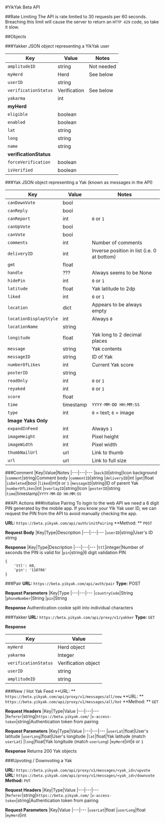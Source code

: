 #YikYak Beta API

##Rate Limiting
The API is rate limited to 30 requests per 60 seconds. Breaching this limit will cause the server to return an `HTTP 429` code, so take it slow.

##Objects

###Yakker
JSON object representing a YikYak user

|Key|Value|Notes
|---|---|---
|`amplitudeID`|string|Not needed
|`myHerd`|Herd|See below
|`userID`|string
|`verificationStatus`|Verification|See below
|`yakarma`|int
|**myHerd**
|`eligible`|boolean
|`enabled`|boolean
|`lat`|string
|`long`|string
|`name`|string
|**verificationStatus**
|`forceVerification`|boolean
|`isVerified`|boolean

###Yak
JSON object representing a Yak (known as messages in the API)

|Key|Value|Notes
|---|---|---
|`canDownVote`|bool
|`canReply`|bool|
|`canReport`|int|`0` or `1`
|`canUpVote`|bool
|`canVote`|bool
|`comments`|int|Number of comments
|`deliveryID`|int|Inverse position in list (i.e. 0 at bottom)
|`gmt`|float
|`handle`|???|Always seems to be None
|`hidePin`|int|`0` or `1`
|`latitude`|float|Yak latitude to 2dp
|`liked`|int|`0` or `1`
|`location`|dict|Appears to be always empty
|`locationDisplayStyle`|int|Always `0`
|`locationName`|string
|`longitude`|float|Yak long to 2 decimal places
|`message`|string|Yak contents
|`messageID`|string|ID of Yak
|`numberOfLikes`|int|Current Yak score
|`posterID`|string|
|`readOnly`|int|`0` or `1`
|`reyaked`|int|`0` or `1`
|`score`|float
|`time`|timestamp|`YYYY-MM-DD HH:MM:SS`
|`type`|int|`0` = text; `6` = image
|**Image Yaks Only**
|`expandInFeed`|int|Always `1`
|`imageHeight`|int|Pixel height
|`imageWidth`|int|Pixel width
|`thumbNailUrl`|url|Link to thumb
|`url`|url|Link to full size

###Comment
|Key|Value|Notes
|---|---|---
|`backID`|string|Icon background
|`comment`|string|Comment body
|`commentID`|string
|`deliveryID`|int
|`gmt`|float
|`isDeleted`|bool
|`liked`|int|`0` or `1`
|`messageID`|string|ID of parent Yak
|`numberOfLikes`|int
|`overlayID`|string|Icon
|`posterID`|string
|`time`|timestamp|`YYYY-MM-DD HH:MM:SS`

##API Actions
###Initialise Pairing
To login to the web API we need a 6 digit PIN generated by the mobile app. If you know your Yik Yak user ID, we can request the PIN from the API to avoid manually checking the app.

**URL:** `https://beta.yikyak.com/api/auth/initPairing`
**Method: ** `POST`

**Request Body**
|Key|Type|Description
|---|---|---
|`userID`|string|User's ID string

**Response**
|Key|Type|Description
|---|---|---
|`ttl`|integer|Number of seconds the PIN is valid for
|`pin`|string|6 digit validation PIN

```
{
    'ttl': 60,
    'pin': '110786'
}
```

###Pair
**URL:** `https://beta.yikyak.com/api/auth/pair`
**Type:** POST

**Request Parameters**
|Key|Type
|---|---|---
|`countryCode`|String
|`phoneNumber`|String
|`pin`|String

**Response**
Authentication cookie split into individual characters

###Yakker
**URL:** `https://beta.yikyak.com/api/proxy/v1/yakker`
**Type:** `GET`

**Response**

|Key|Value
|---|---
|`myHerd`|Herd object
|`yakarma`|Integer
|`verificationStatus`|Verification object
|`userID`|string
|`amplitudeID`|string


###New / Hot Yak Feed
**URL: ** `https://beta.yikyak.com/api/proxy/v1/messages/all/new`
**URL: ** `https://beta.yikyak.com/api/proxy/v1/messages/all/hot`
**Method: ** `GET`

**Request Headers**
|Key|Type|Value
|---|---|---
|`Referer`|string|`https://beta.yikyak.com/`
|`x-access-token`|string|Authentication token from pairing

**Request Parameters**
|Key|Type|Value
|---|---|---
|`userLat`|float|User's latitude
|`userLong`|float|User's longitude
|`lat`|float|Yak latitude (match `userLat`)
|`long`|float|Yak longitude (match `userLong`)
|`myHerd`|int|`0` or `1`

**Response**
Returns 200 Yak objects

###Upvoting / Downvoting a Yak

**URL:** `https://beta.yikyak.com/api/proxy/v1/messages/<yak_id>/upvote`
**URL:** `https://beta.yikyak.com/api/proxy/v1/messages/<yak_id>/downvote`
**Method:** `PUT`

**Request Headers**
|Key|Type|Value
|---|---|---
|`Referer`|string|`https://beta.yikyak.com/`
|`x-access-token`|string|Authentication token from pairing

**Request Parameters**
|Key|Value
|---|---
|`userLat`|float
|`userLong`|float
|`myHerd`|int
